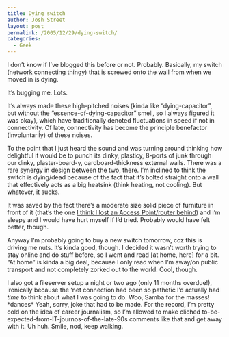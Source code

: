 ```yaml
---
title: Dying switch
author: Josh Street
layout: post
permalink: /2005/12/29/dying-switch/
categories:
  - Geek
---
```

I don&#8217;t know if I&#8217;ve blogged this before or not. Probably. Basically, my switch (network connecting thingy) that is screwed onto the wall from when we moved in is dying.

It&#8217;s bugging me. Lots.

It&#8217;s always made these high-pitched noises (kinda like &#8220;dying-capacitor&#8221;, but without the &#8220;essence-of-dying-capacitor&#8221; smell, so I always figured it was okay), which have traditionally denoted fluctuations in speed if not in connectivity. Of late, connectivity has become the principle benefactor (involuntarily) of these noises.

To the point that I just heard the sound and was turning around thinking how delightful it would be to punch its dinky, plasticy, 8-ports of junk through our dinky, plaster-board-y, cardboard-thickness external walls. There was a rare synergy in design between the two, there. I&#8217;m inclined to think the switch is dying/dead because of the fact that it&#8217;s bolted straight onto a wall that effectively acts as a big heatsink (think heating, not cooling). But whatever, it sucks.

It was saved by the fact there&#8217;s a moderate size solid piece of furniture in front of it (that&#8217;s the one [I think I lost an Access Point/router behind][1]) and I&#8217;m sleepy and I would have hurt myself if I&#8217;d tried. Probably would have felt better, though.

Anyway I&#8217;m probably going to buy a new switch tomorrow, coz this is driving me nuts. It&#8217;s kinda good, though. I decided it wasn&#8217;t worth trying to stay online and do stuff before, so I went and read [at home, here] for a bit. &#8220;At home&#8221; is kinda a big deal, because I only read when I&#8217;m away/on public transport and not completely zorked out to the world. Cool, though.

I also got a fileserver setup a night or two ago (only 11 months overdue!), ironically because the &#8216;net connection had been so pathetic I&#8217;d actually had *time* to think about what I was going to do. Woo, Samba for the masses! \*dances\* Yeah, sorry, joke that had to be made. For the record, I&#8217;m pretty cold on the idea of career journalism, so I&#8217;m allowed to make cliched to-be-expected-from-IT-journos-of-the-late-90s comments like that and get away with it. Uh huh. Smile, nod, keep walking.

 [1]: http://www.joahua.com/blog/2005/11/02/literally-lost